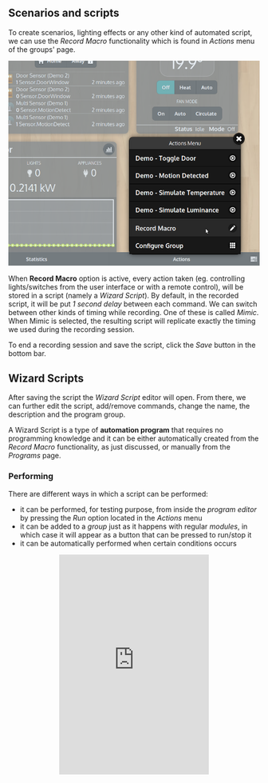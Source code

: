 ## Scenarios and scripts


To create scenarios, lighting effects or any other kind of automated script,
we can use the *Record Macro* functionality which is found in *Actions* menu
of the groups' page.

<div class="media-container">
    <img self="size-medium" alt="Macro recording funcionality" src="images/docs/macro_record_01.png">
</div>

When **Record Macro** option is active, every action taken (eg. controlling lights/switches
from the user interface or with a remote control), will be stored in a script
(namely a *Wizard Script*). 
By default, in the recorded script, it will be put *1 second delay* between each command.
We can switch between other kinds of timing while recording. One of these is called _Mimic_.
When Mimic is selected, the resulting script will replicate exactly the timing 
we used during the recording session.

To end a recording session and save the script, click the *Save* button in the bottom bar.

## Wizard Scripts

After saving the script the *Wizard Script* editor will open.
From there, we can further edit the script, add/remove commands, change the name,
the description and the program group.

A Wizard Script is a type of **automation program** that requires no programming knowledge
and it can be either automatically created from the *Record Macro* functionality,
as just discussed, or manually from the *Programs* page.

### Performing

There are different ways in which a script can be performed: 
- it can be performed, for testing purpose, from inside the *program editor* by pressing the
*Run* option located in the *Actions* menu
- it can be added to a *group* just as it happens with regular *modules*, in which
case it will appear as a button that can be pressed to run/stop it
- it can be automatically performed when certain conditions occurs

<div class="content-margin" align="center">
    <iframe self="size-medium" height="440" src="https://www.youtube.com/embed/zwqJ3YeqOTc?rel=0" frameborder="0" allowfullscreen></iframe>
</div>

<br/>
